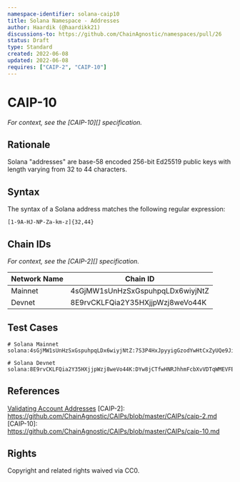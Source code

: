 ```yaml
---
namespace-identifier: solana-caip10
title: Solana Namespace - Addresses
author: Haardik (@haardikk21)
discussions-to: https://github.com/ChainAgnostic/namespaces/pull/26
status: Draft
type: Standard
created: 2022-06-08
updated: 2022-06-08
requires: ["CAIP-2", "CAIP-10"]
---
```


# CAIP-10

_For context, see the [CAIP-10][] specification._

## Rationale

Solana "addresses" are base-58 encoded 256-bit Ed25519 public keys with length varying from 32 to 44 characters.

## Syntax

The syntax of a Solana address matches the following regular expression:

`[1-9A-HJ-NP-Za-km-z]{32,44}`

## Chain IDs

_For context, see the [CAIP-2][] specification._

| Network Name | Chain ID                         |
| ------------ | -------------------------------- |
| Mainnet      | 4sGjMW1sUnHzSxGspuhpqLDx6wiyjNtZ |
| Devnet       | 8E9rvCKLFQia2Y35HXjjpWzj8weVo44K |

## Test Cases

```
# Solana Mainnet
solana:4sGjMW1sUnHzSxGspuhpqLDx6wiyjNtZ:7S3P4HxJpyyigGzodYwHtCxZyUQe9JiBMHyRWXArAaKv

# Solana Devnet
solana:8E9rvCKLFQia2Y35HXjjpWzj8weVo44K:DYw8jCTfwHNRJhhmFcbXvVDTqWMEVFBX6ZKUmG5CNSKK
```

## References

[Validating Account Addresses](https://docs.solana.com/integrations/exchange#validating-user-supplied-account-addresses-for-withdrawals)
[CAIP-2]: https://github.com/ChainAgnostic/CAIPs/blob/master/CAIPs/caip-2.md
[CAIP-10]: https://github.com/ChainAgnostic/CAIPs/blob/master/CAIPs/caip-10.md

## Rights

Copyright and related rights waived via CC0.
